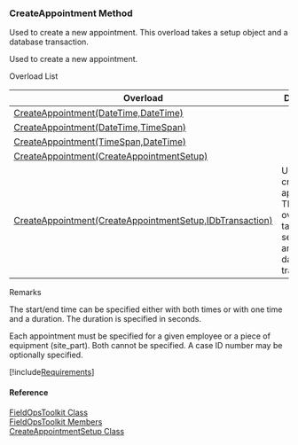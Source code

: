 ﻿### CreateAppointment Method

Used to create a new appointment. This overload takes a setup object and a database transaction.

Used to create a new appointment.

Overload List

| Overload | Description |
| --- | --- |
| [CreateAppointment(DateTime,DateTime)](FChoice.Toolkits.Clarify~FChoice.Toolkits.Clarify.FieldOps.FieldOpsToolkit~CreateAppointment(DateTime,DateTime).md) |   |
| [CreateAppointment(DateTime,TimeSpan)](FChoice.Toolkits.Clarify~FChoice.Toolkits.Clarify.FieldOps.FieldOpsToolkit~CreateAppointment(DateTime,TimeSpan).md) |   |
| [CreateAppointment(TimeSpan,DateTime)](FChoice.Toolkits.Clarify~FChoice.Toolkits.Clarify.FieldOps.FieldOpsToolkit~CreateAppointment(TimeSpan,DateTime).md) |   |
| [CreateAppointment(CreateAppointmentSetup)](FChoice.Toolkits.Clarify~FChoice.Toolkits.Clarify.FieldOps.FieldOpsToolkit~CreateAppointment(CreateAppointmentSetup).md) |   |
| [CreateAppointment(CreateAppointmentSetup,IDbTransaction)](FChoice.Toolkits.Clarify~FChoice.Toolkits.Clarify.FieldOps.FieldOpsToolkit~CreateAppointment(CreateAppointmentSetup,IDbTransaction).md) | Used to create a new appointment. This overload takes a setup object and a database transaction.   |

Remarks

The start/end time can be specified either with both times or with one time and a duration. The duration is specified in seconds.

Each appointment must be specified for a given employee or a piece of equipment (site_part). Both cannot be specified. A case ID number may be optionally specified.

[!include[Requirements](../partials/requirements.md)]



#### Reference

[FieldOpsToolkit Class](FChoice.Toolkits.Clarify~FChoice.Toolkits.Clarify.FieldOps.FieldOpsToolkit.md)  
[FieldOpsToolkit Members](FChoice.Toolkits.Clarify~FChoice.Toolkits.Clarify.FieldOps.FieldOpsToolkit_members.md)  
[CreateAppointmentSetup Class](FChoice.Toolkits.Clarify~FChoice.Toolkits.Clarify.FieldOps.CreateAppointmentSetup.md)